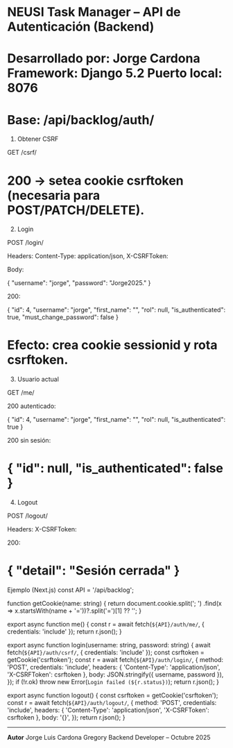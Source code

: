 # NEUSI Task Manager – API de Autenticación (Backend)

**Desarrollado por:** Jorge Cardona
**Framework:** Django 5.2
**Puerto local:** 8076
=========================================================================

Base: /api/backlog/auth/
=========================================================================
1) Obtener CSRF

GET /csrf/

200 → setea cookie csrftoken (necesaria para POST/PATCH/DELETE).
=========================================================================
2) Login

POST /login/

Headers: Content-Type: application/json, X-CSRFToken: <csrftoken>

Body:

{ "username": "jorge", "password": "Jorge2025." }


200:

{
  "id": 4,
  "username": "jorge",
  "first_name": "",
  "rol": null,
  "is_authenticated": true,
  "must_change_password": false
}


Efecto: crea cookie sessionid y rota csrftoken.
=========================================================================
3) Usuario actual

GET /me/

200 autenticado:

{ "id": 4, "username": "jorge", "first_name": "", "rol": null, "is_authenticated": true }


200 sin sesión:

{ "id": null, "is_authenticated": false }
=========================================================================
4) Logout

POST /logout/

Headers: X-CSRFToken: <csrftoken actual>

200:

{ "detail": "Sesión cerrada" }
=========================================================================
Ejemplo (Next.js)
const API = '/api/backlog';

function getCookie(name: string) {
  return document.cookie.split('; ')
    .find(x => x.startsWith(name + '='))?.split('=')[1] ?? '';
}

export async function me() {
  const r = await fetch(`${API}/auth/me/`, { credentials: 'include' });
  return r.json();
}

export async function login(username: string, password: string) {
  await fetch(`${API}/auth/csrf/`, { credentials: 'include' });
  const csrftoken = getCookie('csrftoken');
  const r = await fetch(`${API}/auth/login/`, {
    method: 'POST',
    credentials: 'include',
    headers: { 'Content-Type': 'application/json', 'X-CSRFToken': csrftoken },
    body: JSON.stringify({ username, password }),
  });
  if (!r.ok) throw new Error(`Login failed (${r.status})`);
  return r.json();
}

export async function logout() {
  const csrftoken = getCookie('csrftoken');
  const r = await fetch(`${API}/auth/logout/`, {
    method: 'POST',
    credentials: 'include',
    headers: { 'Content-Type': 'application/json', 'X-CSRFToken': csrftoken },
    body: '{}',
  });
  return r.json();
}


---

**Autor**
Jorge Luis Cardona Gregory
Backend Developer – Octubre 2025
